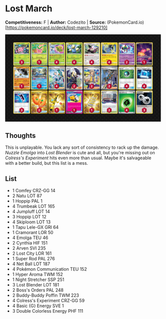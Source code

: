 # Lost March

**Competitiveness:** F | **Author:** Codezito | **Source:** (PokemonCard.io)[https://pokemoncard.io/deck/lost-march-129210]

![decklist](../../!Images/Live%20Expanded/3SUM-DRI/Lost%20March.png)

## Thoughts
This is unplayable. You lack any sort of consistency to rack up the damage. *Nuzzle Emolga* into *Lost Blender* is cute and all, but you're missing out on *Colress's Experiment* hits even more than usual. Maybe it's salvageable with a better build, but this list is a mess.

## List
* 1 Comfey CRZ-GG 14
* 2 Natu LOT 87
* 1 Hoppip PAL 1
* 4 Trumbeak LOT 165
* 4 Jumpluff LOT 14
* 3 Hoppip LOT 12
* 4 Skiploom LOT 13
* 1 Tapu Lele-GX GRI 64
* 1 Cramorant LOR 50
* 4 Emolga TEU 46
* 2 Cynthia HIF 151
* 2 Arven SVI 235
* 2 Lost City LOR 161
* 1 Super Rod PAL 276
* 4 Net Ball LOT 187
* 4 Pokémon Communication TEU 152
* 1 Hyper Aroma TWM 152
* 1 Night Stretcher SSP 251
* 3 Lost Blender LOT 181
* 2 Boss's Orders PAL 248
* 2 Buddy-Buddy Poffin TWM 223
* 4 Colress's Experiment CRZ-GG 59
* 4 Basic {G} Energy SVE 1
* 3 Double Colorless Energy PHF 111
